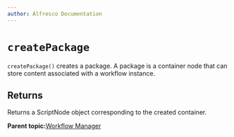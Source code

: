 ```yaml
---
author: Alfresco Documentation
---
```


# `createPackage`

`createPackage()` creates a package. A package is a container node that can store content associated with a workflow instance.

## Returns

Returns a ScriptNode object corresponding to the created container.

**Parent topic:**[Workflow Manager](../references/API-JS-WorkflowManager.md)

